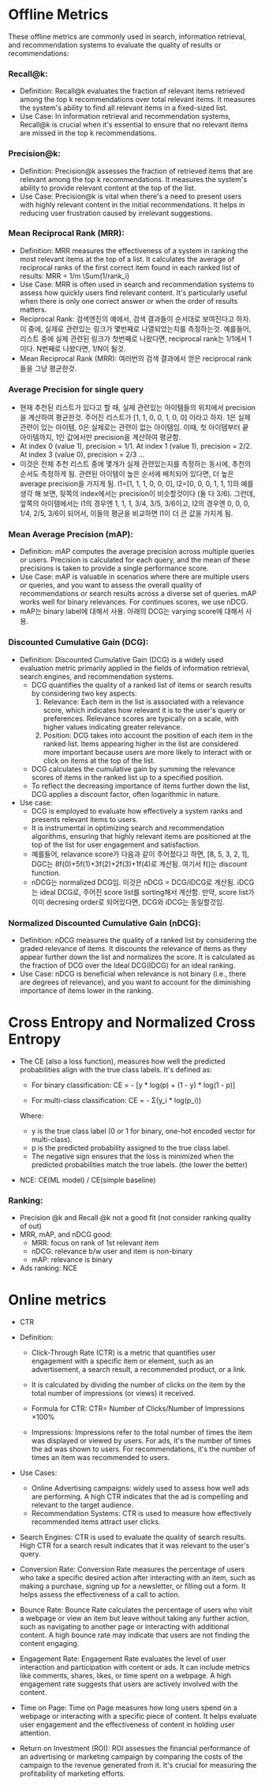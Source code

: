 # Offline Metrics 

These offline metrics are commonly used in search, information retrieval, and recommendation systems to evaluate the quality of results or recommendations:

### Recall@k:
  - Definition: Recall@k evaluates the fraction of relevant items retrieved among the top k recommendations over total relevant items. It measures the system's ability to find all relevant items in a fixed-sized list.
  - Use Case: In information retrieval and recommendation systems, Recall@k is crucial when it's essential to ensure that no relevant items are missed in the top k recommendations.

### Precision@k:

  - Definition: Precision@k assesses the fraction of retrieved items that are relevant among the top k recommendations. It measures the system's ability to provide relevant content at the top of the list.
  - Use Case: Precision@k is vital when there's a need to present users with highly relevant content in the initial recommendations. It helps in reducing user frustration caused by irrelevant suggestions.

### Mean Reciprocal Rank (MRR):

  - Definition: MRR measures the effectiveness of a system in ranking the most relevant items at the top of a list. It calculates the average of reciprocal ranks of the first correct item found in each ranked list of results: 
  MRR = 1/m \Sum(1/rank_i)
  - Use Case: MRR is often used in search and recommendation systems to assess how quickly users find relevant content. It's particularly useful when there is only one correct answer or when the order of results matters.
  - Reciprocal Rank: 검색엔진의 예에서, 검색 결과들이 순서대로 보여진다고 하자. 이 중에, 실제로 관련있는 링크가 몇번째로 나열되었는지를 측정하는것. 예를들어, 리스트 중에 실제 관련된 링크가 첫번째로 나왔다면, reciprocal rank는 1/1에서 1이다. N번째로 나왔다면, 1/N이 될것.
  - Mean Reciprocal Rank (MRR): 여러번의 검색 결과에서 얻은 reciprocal rank들을 그냥 평균한것. 

### Average Precision for single query
  - 현재 추천된 리스트가 있다고 할 때, 실제 관련있는 아이템들의 위치에서 precision을 계산하여 평균한것. 주어진 리스트가 [1, 1, 0, 0, 1, 0, 0] 이라고 하자. 1은 실제 관련이 있는 아이템, 0은 실제로는 관련이 없는 아이템임. 이때, 첫 아이템부터 끝 아이템까지, 1인 값에서만 precision을 계산하여 평균함.
  - At index 0 (value 1), precision = 1/1. At index 1 (value 1), precision = 2/2. At index 3 (value 0), precision = 2/3 ...
  - 이것은 전체 추천 리스트 중에 몇개가 실제 관련있는지를 측정하는 동시에, 추천의 순서도 측정하게 됨. 관련된 아이템이 높은 순서에 배치되어 있다면, 더 높은 average precision을 가지게 됨. l1=[1, 1, 1, 0, 0, 0], l2=[0, 0, 0, 1, 1, 1]의 예를 생각 해 보면, 뒷쪽의 index에서는 precision이 비슷할것이다 (둘 다 3/6). 그런데, 앞쪽의 아이템에서는 l1의 경우엔 1, 1, 1, 3/4, 3/5, 3/6이고, l2의 경우엔 0, 0, 0, 1/4, 2/5, 3/6이 되어서, 이들의 평균을 비교하면 l1이 더 큰 값을 가지게 됨. 


### Mean Average Precision (mAP):
  - Definition: mAP computes the average precision across multiple queries or users. Precision is calculated for each query, and the mean of these precisions is taken to provide a single performance score.
  - Use Case: mAP is valuable in scenarios where there are multiple users or queries, and you want to assess the overall quality of recommendations or search results across a diverse set of queries. mAP works well for binary relevances. For continues scores, we use nDCG.
  - mAP는 binary label에 대해서 사용. 아래의 DCG는 varying score에 대해서 사용.

### Discounted Cumulative Gain (DCG):
  - Definition: Discounted Cumulative Gain (DCG) is a widely used evaluation metric primarily applied in the fields of information retrieval, search engines, and recommendation systems.
    - DCG quantifies the quality of a ranked list of items or search results by considering two key aspects:
      1. Relevance: Each item in the list is associated with a relevance score, which indicates how relevant it is to the user's query or preferences. Relevance scores are typically on a scale, with higher values indicating greater relevance.
      2. Position: DCG takes into account the position of each item in the ranked list. Items appearing higher in the list are considered more important because users are more likely to interact with or click on items at the top of the list.
    - DCG calculates the cumulative gain by summing the relevance scores of items in the ranked list up to a specified position.
    - To reflect the decreasing importance of items further down the list, DCG applies a discount factor, often logarithmic in nature.
  - Use case: 
    - DCG is employed to evaluate how effectively a system ranks and presents relevant items to users.
    - It is instrumental in optimizing search and recommendation algorithms, ensuring that highly relevant items are positioned at the top of the list for user engagement and satisfaction.
    - 예를들어, relavance score가 다음과 같이 주어졌다고 하면, [8, 5, 3, 2, 1], DGC는 8f(0)+5f(1)+3f(2)+2f(3)+1f(4)로 계산됨. 여기서 f()는 discount function.
    - nDCG는 normalized DCG임. 이것은 nDCG = DCG/iDCG로 계산됨. iDCG는 ideal DCG로, 주어진 score list를 sorting해서 계산함. 만약, score list가 이미 decresing order로 되어있다면, DCG와 iDCG는 동일할것임. 

### Normalized Discounted Cumulative Gain (nDCG):

  - Definition: nDCG measures the quality of a ranked list by considering the graded relevance of items. It discounts the relevance of items as they appear further down the list and normalizes the score. It is calculated as the fraction of DCG over the Ideal DCG(IDCG) for an ideal ranking. 
  - Use Case: nDCG is beneficial when relevance is not binary (i.e., there are degrees of relevance), and you want to account for the diminishing importance of items lower in the ranking.

# Cross Entropy and Normalized Cross Entropy 
- The CE (also a loss function), measures how well the predicted probabilities align with the true class labels. It's defined as:

    - For binary classification:
    CE = - [y * log(p) + (1 - y) * log(1 - p)]
    
    - For multi-class classification:
    CE = - Σ(y_i * log(p_i))
    
    Where:
    - y is the true class label (0 or 1 for binary, one-hot encoded vector for multi-class).
    - p is the predicted probability assigned to the true class label.
    - The negative sign ensures that the loss is minimized when the predicted probabilities match the true labels. (the lower the better)
- NCE: CE(ML model) / CE(simple baseline)

### Ranking:
* Precision @k and Recall @k not a good fit (not consider ranking quality of out) 
* MRR, mAP, and nDCG good: 
  * MRR: focus on rank of 1st relevant item 
  * nDCG: relevance b/w user and item is non-binary 
  * mAP: relevance is binary 
* Ads ranking: NCE 
  
# Online metrics 
* CTR 


- Definition:

    - Click-Through Rate (CTR) is a metric that quantifies user engagement with a specific item or element, such as an advertisement, a search result, a recommended product, or a link.
    - It is calculated by dividing the number of clicks on the item by the total number of impressions (or views) it received.
    - Formula for CTR:
      CTR= Number of Clicks/Number of Impressions ×100%

    - Impressions: Impressions refer to the total number of times the item was displayed or viewed by users. For ads, it's the number of times the ad was shown to users. For recommendations, it's the number of times an item was recommended to users.

- Use Cases:
  - Online Advertising campaigns: widely used to assess how well ads are performing. A high CTR indicates that the ad is compelling and relevant to the target audience.
  - Recommendation Systems: CTR is used to measure how effectively recommended items attract user clicks.
- Search Engines: CTR is used to evaluate the quality of search results. High CTR for a search result indicates that it was relevant to the user's query.

* Conversion Rate: Conversion Rate measures the percentage of users who take a specific desired action after interacting with an item, such as making a purchase, signing up for a newsletter, or filling out a form. It helps assess the effectiveness of a call to action.

* Bounce Rate: Bounce Rate calculates the percentage of users who visit a webpage or view an item but leave without taking any further action, such as navigating to another page or interacting with additional content. A high bounce rate may indicate that users are not finding the content engaging.

* Engagement Rate: Engagement Rate evaluates the level of user interaction and participation with content or ads. It can include metrics like comments, shares, likes, or time spent on a webpage. A high engagement rate suggests that users are actively involved with the content.

* Time on Page: Time on Page measures how long users spend on a webpage or interacting with a specific piece of content. It helps evaluate user engagement and the effectiveness of content in holding user attention.

* Return on Investment (ROI): ROI assesses the financial performance of an advertising or marketing campaign by comparing the costs of the campaign to the revenue generated from it. It's crucial for measuring the profitability of marketing efforts.
